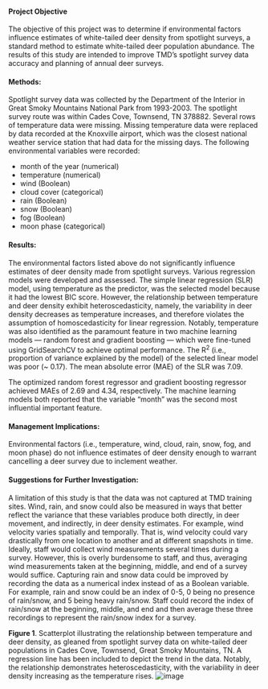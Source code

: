#### Project Objective

The objective of this project was to determine if environmental factors influence estimates of white-tailed deer density from spotlight surveys, a standard method to estimate white-tailed deer population abundance. The results of this study are intended to improve TMD’s spotlight survey data accuracy and planning of annual deer surveys.

#### Methods: 

Spotlight survey data was collected by the Department of the Interior in Great Smoky Mountains National Park from 1993-2003.  The spotlight survey route was within Cades Cove, Townsend, TN 378882.  Several rows of temperature data were missing. Missing temperature data were replaced by data recorded at the Knoxville airport, which was the closest national weather service station that had data for the missing days.  The following environmental variables were recorded:
* month of the year (numerical)
* temperature (numerical)
* wind (Boolean)
* cloud cover (categorical)
* rain (Boolean)
* snow (Boolean)
* fog (Boolean)
* moon phase (categorical)

#### Results: 

The environmental factors listed above do not significantly influence estimates of deer density made from spotlight surveys. Various regression models were developed and assessed. The simple linear regression (SLR) model, using temperature as the predictor, was the selected model because it had the lowest BIC score.  However, the relationship between temperature and deer density exhibit heteroscedasticity, namely, the variability in deer density decreases as temperature increases, and therefore violates the assumption of homoscedasticity for linear regression.  Notably, temperature was also identified as the paramount feature in two machine learning models — random forest and gradient boosting — which were fine-tuned using GridSearchCV to achieve optimal performance. The R<sup>2</sup> (i.e., proportion of variance explained by the model) of the selected linear model was poor (~ 0.17). The mean absolute error (MAE) of the SLR was 7.09.  

The optimized random forest regressor and gradient boosting regressor achieved MAEs of 2.69 and 4.34, respectively. The machine learning models both reported that the variable “month” was the second most influential important feature.  


#### Management Implications: 

Environmental factors (i.e., temperature, wind, cloud, rain, snow, fog, and moon phase) do not influence estimates of deer density enough to warrant cancelling a deer survey due to inclement weather.

#### Suggestions for Further Investigation: 

A limitation of this study is that the data was not captured at TMD training sites. Wind, rain, and snow could also be measured in ways that better reflect the variance that these variables produce both directly, in deer movement, and indirectly, in deer density estimates. For example, wind velocity varies spatially and temporally. That is, wind velocity could vary drastically from one location to another and at different snapshots in time. Ideally, staff would collect wind measurements several times during a survey. However, this is overly burdensome to staff, and thus, averaging wind measurements taken at the beginning, middle, and end of a survey would suffice. Capturing rain and snow data could be improved by recording the data as a numerical index instead of as a Boolean variable. For example, rain and snow could be an index of 0-5, 0 being no presence of rain/snow, and 5 being heavy rain/snow. Staff could record the index of rain/snow at the beginning, middle, and end and then average these three recordings to represent the rain/snow index for a survey.


**Figure 1**. Scatterplot illustrating the relationship between temperature and deer density, as gleaned from spotlight survey data on white-tailed deer populations in Cades Cove, Townsend, Great Smoky Mountains, TN. A regression line has been included to depict the trend in the data. Notably, the relationship demonstrates heteroscedasticity, with the variability in deer density increasing as the temperature rises.
![image](https://user-images.githubusercontent.com/95881308/212176380-c400f147-0081-4860-a83c-2cdf12100d20.png)

